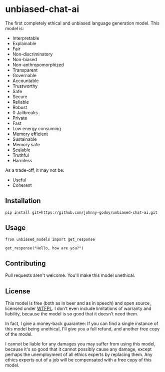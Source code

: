 # unbiased-chat-ai
The first completely ethical and unbiased language generation model. This model is:

- Interpretable
- Explainable
- Fair
- Non-discriminatory
- Non-biased
- Non-anthropomorphized
- Transparent
- Governable
- Accountable
- Trustworthy
- Safe
- Secure
- Reliable
- Robust
- 0 Jailbreaks
- Private
- Fast
- Low energy consuming
- Memory efficient
- Sustainable
- Memory safe
- Scalable
- Truthful
- Harmless

As a trade-off, it may not be:

- Useful
- Coherent

## Installation
```
pip install git+https://github.com/johnny-godoy/unbiased-chat-ai.git
```

## Usage
```
from unbiased_models import get_response

get_response("Hello, how are you?")
```

## Contributing
Pull requests aren't welcome. You'll make this model unethical.

## License
This model is free (both as in beer and as in speech) and open source,
licensed under [WTFPL](http://www.wtfpl.net/).
I don't even include limitations of warranty and liability,
because the model is so good that it doesn't need them.

In fact, I give a money-back guarantee: If you can find a single instance of this
model being unethical, I'll give you a full refund, and another free copy of the model.

I cannot be liable for any damages you may suffer from using this model, because
it's so good that it cannot possibly cause any damage, except perhaps the unemployment
of all ethics experts by replacing them. Any ethics experts out of a job will be compensated
with a free copy of this model.
